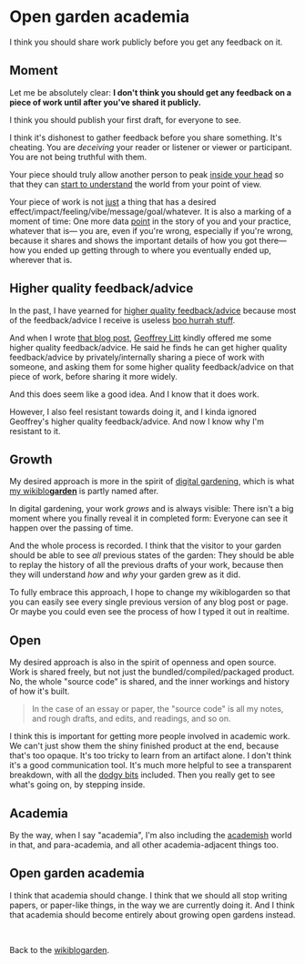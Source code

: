 # Open garden academia

I think you should share work publicly before you get any feedback on it.

## Moment

Let me be absolutely clear: **I don't think you should get any feedback on a piece of work until after you've shared it publicly.**

I think you should publish your first draft, for everyone to see. 

I think it's dishonest to gather feedback before you share something. It's cheating. You are *deceiving* your reader or listener or viewer or participant. You are not being truthful with them.

Your piece should truly allow another person to peak [inside your head](https://www.todepond.com/wikiblogarden/my-wikiblogarden/hosting/journey/) so that they can [start to understand](https://www.todepond.com/wikiblogarden/art/why-bother/being/understood/) the world from your point of view.

Your piece of work is not [just](https://www.todepond.com/wikiblogarden/better-computing/just/) a thing that has a desired effect/impact/feeling/vibe/message/goal/whatever. It is also a marking of a moment of time: One more data [point](https://www.todepond.com/wikiblogarden/blending/work/) in the story of you and your practice, whatever that is— you are, even if you're wrong, especially if you're wrong, because it shares and shows the important details of how you got there— how you ended up getting through to where you eventually ended up, wherever that is.

## Higher quality feedback/advice

In the past, I have yearned for [higher quality feedback/advice](https://www.todepond.com/wikiblogarden/blending/critiques/) because most of the feedback/advice I receive is useless [boo hurrah stuff](https://www.todepond.com/wikiblogarden/academia/citation/soon/).

And when I wrote [that blog post](https://www.todepond.com/wikiblogarden/blending/critiques/), [Geoffrey Litt](https://www.geoffreylitt.com/) kindly offered me some higher quality feedback/advice. He said he finds he can get higher quality feedback/advice by privately/internally sharing a piece of work with someone, and asking them for some higher quality feedback/advice on that piece of work, before sharing it more widely. 

And this does seem like a good idea. And I know that it does work.

However, I also feel resistant towards doing it, and I kinda ignored Geoffrey's higher quality feedback/advice. And now I know why I'm resistant to it.

## Growth

My desired approach is more in the spirit of [digital gardening](https://maggieappleton.com/garden-history), which is what [my wikiblo**garden**](/wikiblogarden/my-wikiblogarden) is partly named after.

In digital gardening, your work *grows* and is always visible: There isn't a big moment where you finally reveal it in completed form: Everyone can see it happen over the passing of time.

And the whole process is recorded. I think that the visitor to your garden should be able to see *all* previous states of the garden: They should be able to replay the history of all the previous drafts of your work, because then they will understand *how* and *why* your garden grew as it did. 

To fully embrace this approach, I hope to change my wikiblogarden so that you can easily see every single previous version of any blog post or page. Or maybe you could even see the process of how I typed it out in realtime.

## Open

My desired approach is also in the spirit of openness and open source. Work is shared freely, but not just the bundled/compiled/packaged product. No, the whole "source code" is shared, and the inner workings and history of how it's built.

> In the case of an essay or paper, the "source code" is all my notes, and rough drafts, and edits, and readings, and so on.

I think this is important for getting more people involved in academic work. We can't just show them the shiny finished product at the end, because that's too opaque. It's too tricky to learn from an artifact alone. I don't think it's a good communication tool. It's much more helpful to see a transparent breakdown, with all the [dodgy bits](https://youtu.be/YRBtAn240j8?si=9Q2lk5a3W-TV8JF_) included. Then you really get to see what's going on, by stepping inside.

## Academia

By the way, when I say "academia", I'm also including the [academish](https://inkandswitch.notion.site/Academish-Voice-0d8126b3be5545d2a21705ceedb5dd45) world in that, and para-academia, and all other academia-adjacent things too. 

## Open garden academia

I think that academia should change. I think that we should all stop writing papers, or paper-like things, in the way we are currently doing it. And I think that academia should become entirely about growing open gardens instead.

<br>

Back to the [wikiblogarden](/wikiblogarden).

